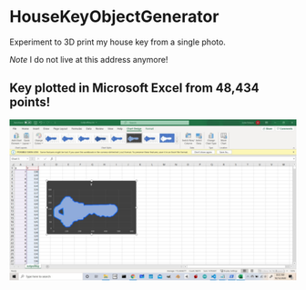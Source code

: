 # HouseKeyObjectGenerator
Experiment to 3D print my house key from a single photo.

*Note* I do not live at this address anymore!

## Key plotted in Microsoft Excel from 48,434 points!

![Key](excelPointPlot.jpg)
